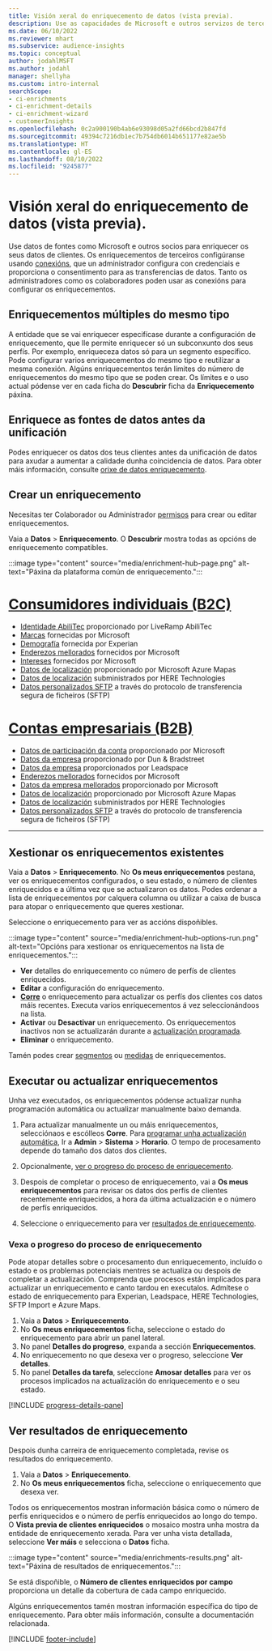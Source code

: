 ```yaml
---
title: Visión xeral do enriquecemento de datos (vista previa).
description: Use as capacidades de Microsoft e outros servizos de terceiros para enriquecer os datos dos seus clientes.
ms.date: 06/10/2022
ms.reviewer: mhart
ms.subservice: audience-insights
ms.topic: conceptual
author: jodahlMSFT
ms.author: jodahl
manager: shellyha
ms.custom: intro-internal
searchScope:
- ci-enrichments
- ci-enrichment-details
- ci-enrichment-wizard
- customerInsights
ms.openlocfilehash: 0c2a900190b4ab6e93098d05a2fd66bcd2b847fd
ms.sourcegitcommit: 49394c7216db1ec7b754db6014b651177e82ae5b
ms.translationtype: HT
ms.contentlocale: gl-ES
ms.lasthandoff: 08/10/2022
ms.locfileid: "9245877"
---
```

# <a name="data-enrichment-preview-overview"></a>Visión xeral do enriquecemento de datos (vista previa).

Use datos de fontes como Microsoft e outros socios para enriquecer os seus datos de clientes. Os enriquecementos de terceiros configúranse usando [conexións](connections.md), que un administrador configura con credenciais e proporciona o consentimento para as transferencias de datos. Tanto os administradores como os colaboradores poden usar as conexións para configurar os enriquecementos.  

## <a name="multiple-enrichments-of-the-same-type"></a>Enriquecementos múltiples do mesmo tipo

A entidade que se vai enriquecer especifícase durante a configuración de enriquecemento, que lle permite enriquecer só un subconxunto dos seus perfís. Por exemplo, enriqueceza datos só para un segmento específico. Pode configurar varios enriquecementos do mesmo tipo e reutilizar a mesma conexión. Algúns enriquecementos terán límites do número de enriquecementos do mesmo tipo que se poden crear. Os límites e o uso actual pódense ver en cada ficha do **Descubrir** ficha da **Enriquecemento** páxina.

## <a name="enrich-data-sources-before-unification"></a>Enriquece as fontes de datos antes da unificación

Podes enriquecer os datos dos teus clientes antes da unificación de datos para axudar a aumentar a calidade dunha coincidencia de datos. Para obter máis información, consulte [orixe de datos enriquecemento](data-sources-enrichment.md).

## <a name="create-an-enrichment"></a>Crear un enriquecemento

Necesitas ter Colaborador ou Administrador [permisos](permissions.md) para crear ou editar enriquecementos.

Vaia a **Datos** > **Enriquecemento**. O **Descubrir** mostra todas as opcións de enriquecemento compatibles.

:::image type="content" source="media/enrichment-hub-page.png" alt-text="Páxina da plataforma común de enriquecemento.":::

# <a name="individual-consumers-b-to-c"></a>[Consumidores individuais (B2C)](#tab/b2c)

- [Identidade AbiliTec](enrichment-liveramp.md) proporcionado por LiveRamp AbiliTec
- [Marcas](enrichment-microsoft.md) fornecidas por Microsoft
- [Demografía](enrichment-experian.md) fornecida por Experian
- [Enderezos mellorados](enrichment-enhanced-addresses.md) fornecidos por Microsoft
- [Intereses](enrichment-microsoft.md) fornecidos por Microsoft
- [Datos de localización](enrichment-azure-maps.md) proporcionado por Microsoft Azure Mapas
- [Datos de localización](enrichment-here.md) subministrados por HERE Technologies
- [Datos personalizados SFTP](enrichment-SFTP-custom-import.md) a través do protocolo de transferencia segura de ficheiros (SFTP)

# <a name="business-accounts-b-to-b"></a>[Contas empresariais (B2B)](#tab/b2b)

- [Datos de participación da conta](enrichment-office.md) proporcionado por Microsoft
- [Datos da empresa](enrichment-dnb.md) proporcionado por Dun & Bradstreet
- [Datos da empresa](enrichment-leadspace.md) proporcionados por Leadspace
- [Enderezos mellorados](enrichment-enhanced-addresses.md) fornecidos por Microsoft
- [Datos da empresa mellorados](enrichment-enhanced-company-data.md) proporcionado por Microsoft
- [Datos de localización](enrichment-azure-maps.md) proporcionado por Microsoft Azure Mapas
- [Datos de localización](enrichment-here.md) subministrados por HERE Technologies
- [Datos personalizados SFTP](enrichment-SFTP-custom-import.md) a través do protocolo de transferencia segura de ficheiros (SFTP)

---

## <a name="manage-existing-enrichments"></a>Xestionar os enriquecementos existentes

Vaia a **Datos** > **Enriquecemento**. No **Os meus enriquecementos** pestana, ver os enriquecementos configurados, o seu estado, o número de clientes enriquecidos e a última vez que se actualizaron os datos. Podes ordenar a lista de enriquecementos por calquera columna ou utilizar a caixa de busca para atopar o enriquecemento que queres xestionar.

Seleccione o enriquecemento para ver as accións dispoñibles.

:::image type="content" source="media/enrichment-hub-options-run.png" alt-text="Opcións para xestionar os enriquecementos na lista de enriquecementos.":::

- **Ver** detalles do enriquecemento co número de perfís de clientes enriquecidos.
- **Editar** a configuración do enriquecemento.
- [**Corre**](#run-or-refresh-enrichments) o enriquecemento para actualizar os perfís dos clientes cos datos máis recentes. Executa varios enriquecementos á vez seleccionándoos na lista.
- **Activar** ou **Desactivar** un enriquecemento. Os enriquecementos inactivos non se actualizarán durante a [actualización programada](schedule-refresh.md).
- **Eliminar** o enriquecemento.

Tamén podes crear [segmentos](segments.md) ou [medidas](measures.md) de enriquecementos.

## <a name="run-or-refresh-enrichments"></a>Executar ou actualizar enriquecementos

Unha vez executados, os enriquecementos pódense actualizar nunha programación automática ou actualizar manualmente baixo demanda.

1. Para actualizar manualmente un ou máis enriquecementos, selecciónaos e escólleos **Corre**. Para [programar unha actualización automática](schedule-refresh.md), Ir a **Admin** > **Sistema** > **Horario**. O tempo de procesamento depende do tamaño dos datos dos clientes.

1. Opcionalmente, [ver o progreso do proceso de enriquecemento](#see-the-progress-of-the-enrichment-process).

1. Despois de completar o proceso de enriquecemento, vai a **Os meus enriquecementos** para revisar os datos dos perfís de clientes recentemente enriquecidos, a hora da última actualización e o número de perfís enriquecidos.

1. Seleccione o enriquecemento para ver [resultados de enriquecemento](#view-enrichment-results).

### <a name="see-the-progress-of-the-enrichment-process"></a>Vexa o progreso do proceso de enriquecemento

Pode atopar detalles sobre o procesamento dun enriquecemento, incluído o estado e os problemas potenciais mentres se actualiza ou despois de completar a actualización. Comprenda que procesos están implicados para actualizar un enriquecemento e canto tardou en executalos. Admítese o estado de enriquecemento para Experian, Leadspace, HERE Technologies, SFTP Import e Azure Maps.

1. Vaia a **Datos** > **Enriquecemento**.
1. No **Os meus enriquecementos** ficha, seleccione o estado do enriquecemento para abrir un panel lateral.
1. No panel **Detalles do progreso**, expanda a sección **Enriquecementos**.
1. No enriquecemento no que desexa ver o progreso, seleccione **Ver detalles**.
1. No panel **Detalles da tarefa**, seleccione **Amosar detalles** para ver os procesos implicados na actualización do enriquecemento e o seu estado.

[!INCLUDE [progress-details-pane](includes/progress-details-pane.md)]

## <a name="view-enrichment-results"></a>Ver resultados de enriquecemento

Despois dunha carreira de enriquecemento completada, revise os resultados do enriquecemento.

1. Vaia a **Datos** > **Enriquecemento**.
1. No **Os meus enriquecementos** ficha, seleccione o enriquecemento que desexa ver.

Todos os enriquecementos mostran información básica como o número de perfís enriquecidos e o número de perfís enriquecidos ao longo do tempo. O **Vista previa de clientes enriquecidos** o mosaico mostra unha mostra da entidade de enriquecemento xerada. Para ver unha vista detallada, seleccione **Ver máis** e selecciona o **Datos** ficha.

:::image type="content" source="media/enrichments-results.png" alt-text="Páxina de resultados de enriquecementos.":::

Se está dispoñible, o **Número de clientes enriquecidos por campo** proporciona un detalle da cobertura de cada campo enriquecido.

Algúns enriquecementos tamén mostran información específica do tipo de enriquecemento. Para obter máis información, consulte a documentación relacionada.

[!INCLUDE [footer-include](includes/footer-banner.md)]
